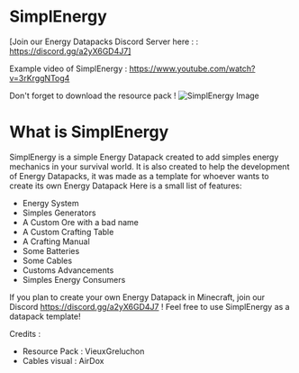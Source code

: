 # SimplEnergy
[Join our Energy Datapacks Discord Server here : : https://discord.gg/a2yX6GD4J7]

Example video of SimplEnergy :
https://www.youtube.com/watch?v=3rKrggNTog4

Don't forget to download the resource pack !
![SimplEnergy Image](https://cdn.discordapp.com/attachments/547163400900444163/889450877893611520/SimplEnergy_2.jpg)

# What is SimplEnergy
SimplEnergy is a simple Energy Datapack created to add simples energy mechanics in your survival world.
It is also created to help the development of Energy Datapacks, it was made as a template for whoever wants to create its own Energy Datapack
Here is a small list of features:
- Energy System
- Simples Generators
- A Custom Ore with a bad name
- A Custom Crafting Table
- A Crafting Manual
- Some Batteries
- Some Cables
- Customs Advancements
- Simples Energy Consumers

If you plan to create your own Energy Datapack in Minecraft, join our Discord https://discord.gg/a2yX6GD4J7 !
Feel free to use SimplEnergy as a datapack template!


Credits :
- Resource Pack : VieuxGreluchon
- Cables visual : AirDox
